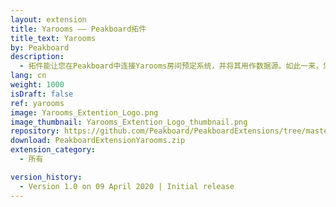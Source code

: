 ```yaml
---
layout: extension
title: Yarooms —— Peakboard拓件
title_text: Yarooms
by: Peakboard
description: 
  - 拓件能让您在Peakboard中连接Yarooms房间预定系统，并将其用作数据源。如此一来，您就能读取创建房间的预定信息；还可以设计一个显示某一房间占用情况的看板。
lang: cn
weight: 1000
isDraft: false
ref: yarooms
image: Yarooms_Extention_Logo.png
image_thumbnail: Yarooms_Extention_Logo_thumbnail.png
repository: https://github.com/Peakboard/PeakboardExtensions/tree/master/Yarooms
download: PeakboardExtensionYarooms.zip
extension_category:
  - 所有

version_history:
  - Version 1.0 on 09 April 2020 | Initial release
---
```

